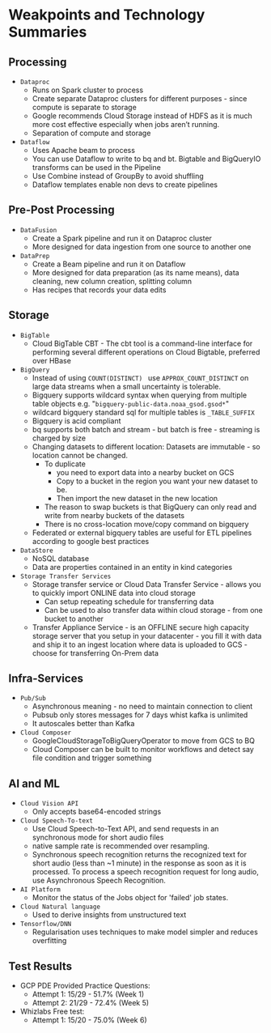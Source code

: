 # Weakpoints and Technology Summaries

## Processing
* `Dataproc`
    * Runs on Spark cluster to process
    * Create separate Dataproc clusters for different purposes - since compute is separate to storage 
    * Google recommends Cloud Storage instead of HDFS as it is much more cost effective especially when jobs aren’t running.
    * Separation of compute and storage
* `Dataflow` 
    * Uses Apache beam to process 
    * You can use Dataflow to write to bq and bt. Bigtable and BigQueryIO transforms can be used in the Pipeline
    * Use Combine instead of GroupBy to avoid shuffling
    * Dataflow templates enable non devs to create pipelines
 
## Pre-Post Processing
* `DataFusion`
    * Create a Spark pipeline and run it on Dataproc cluster
    * More designed for data ingestion from one source to another one
* `DataPrep`
    * Create a Beam pipeline and run it on Dataflow
    * More designed for data preparation (as its name means), data cleaning, new column creation, splitting column
    * Has recipes that records your data edits

## Storage
* `BigTable`
    * Cloud BigTable CBT - The cbt tool is a command-line interface for performing several different operations on Cloud Bigtable, preferred over HBase
* `BigQuery`
    * Instead of using `COUNT(DISTINCT) ` use `APPROX_COUNT_DISTINCT` on large data streams when a small uncertainty is tolerable.
    * Bigquery supports wildcard syntax when querying from multiple table objects e.g. "`bigquery-public-data.noaa_gsod.gsod*`"
    * wildcard bigquery standard sql for multiple tables is `_TABLE_SUFFIX`
    * Bigquery is acid compliant
    * bq supports both batch and stream - but batch is free - streaming is charged by size
    * Changing datasets to different location: Datasets are immutable - so location cannot be changed. 
        * To duplicate
            * you need to export data into a nearby bucket on GCS
            * Copy to a bucket in the region you want your new dataset to be.
            * Then import the new dataset in the new location
        * The reason to swap buckets is that BigQuery can only read and write from nearby buckets of the datasets
        * There is no cross-location move/copy command on bigquery
    * Federated or external bigquery tables are useful for ETL pipelines according to google best practices
* `DataStore`
    * NoSQL database
    * Data are properties contained in an entity in kind categories
* `Storage Transfer Services`
    * Storage transfer service or Cloud Data Transfer Service - allows you to quickly import ONLINE data into cloud storage
        * Can setup repeating schedule for transferring data 
        * Can be used to also transfer data within cloud storage - from one bucket to another
    * Transfer Appliance Service - is an OFFLINE secure high capacity storage server that you setup in your datacenter - you fill it with data and ship it to an ingest location where data is uploaded to GCS - choose for transferring On-Prem data

## Infra-Services
* `Pub/Sub`
    * Asynchronous meaning  - no need to maintain connection to client
    * Pubsub only stores messages for 7 days whist kafka is unlimited
    * It autoscales better than Kafka 
* `Cloud Composer`
    * GoogleCloudStorageToBigQueryOperator to move from GCS to BQ
    * Cloud Composer can be built to monitor workflows and detect say file condition and trigger something

## AI and ML
* `Cloud Vision API`
    * Only accepts base64-encoded strings
* `Cloud Speech-To-text`
    * Use Cloud Speech-to-Text API, and send requests in an synchronous mode for short audio files
    * native sample rate is recommended over resampling.
    * Synchronous speech recognition returns the recognized text for short audio (less than ~1 minute) in the response as soon as it is processed. To process a speech recognition request for long audio, use Asynchronous Speech Recognition.
* `AI Platform`
    * Monitor the status of the Jobs object for 'failed' job states.
* `Cloud Natural language `
    * Used to derive insights from unstructured text
* `Tensorflow/DNN`
    * Regularisation uses techniques to make model simpler and reduces overfitting

## Test Results
* GCP PDE Provided Practice Questions:
    * Attempt 1: 15/29 - 51.7% (Week 1)
    * Attempt 2: 21/29 - 72.4% (Week 5)
* Whizlabs Free test:
    * Attempt 1: 15/20 - 75.0% (Week 6)
